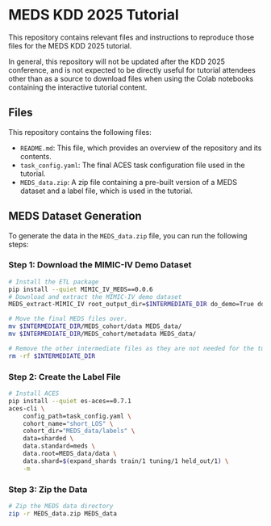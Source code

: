 # MEDS KDD 2025 Tutorial
This repository contains relevant files and instructions to reproduce those files for the MEDS KDD 2025
tutorial.

In general, this repository will not be updated after the KDD 2025 conference, and is not expected to be
directly useful for tutorial attendees other than as a source to download files when using the Colab notebooks
containing the interactive tutorial content.

## Files

This repository contains the following files:
  - `README.md`: This file, which provides an overview of the repository and its contents.
  - `task_config.yaml`: The final ACES task configuration file used in the tutorial.
  - `MEDS_data.zip`: A zip file containing a pre-built version of a MEDS dataset and a label file, which is
    used in the tutorial.

## MEDS Dataset Generation

To generate the data in the `MEDS_data.zip` file, you can run the following steps:

### Step 1: Download the MIMIC-IV Demo Dataset

```bash
# Install the ETL package
pip install --quiet MIMIC_IV_MEDS==0.0.6
# Download and extract the MIMIC-IV demo dataset
MEDS_extract-MIMIC_IV root_output_dir=$INTERMEDIATE_DIR do_demo=True do_copy=True

# Move the final MEDS files over.
mv $INTERMEDIATE_DIR/MEDS_cohort/data MEDS_data/
mv $INTERMEDIATE_DIR/MEDS_cohort/metadata MEDS_data/

# Remove the other intermediate files as they are not needed for the tutorial
rm -rf $INTERMEDIATE_DIR

```

### Step 2: Create the Label File

```bash
# Install ACES
pip install --quiet es-aces==0.7.1
aces-cli \
    config_path=task_config.yaml \
    cohort_name="short_LOS" \
    cohort_dir="MEDS_data/labels" \
    data=sharded \
    data.standard=meds \
    data.root=MEDS_data/data \
    data.shard=$(expand_shards train/1 tuning/1 held_out/1) \
    -m

```


### Step 3: Zip the Data

```bash
# Zip the MEDS data directory
zip -r MEDS_data.zip MEDS_data
```
